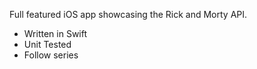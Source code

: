 Full featured iOS app showcasing the Rick and Morty API.

- Written in Swift
- Unit Tested
- Follow series